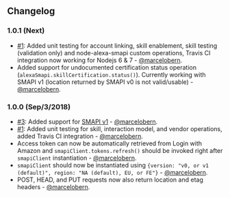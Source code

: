 ## Changelog

### 1.0.1 (Next)

* [#1](https://github.com/tejashah88/node-alexa-smapi/issues/1): Added unit testing for account linking, skill enablement, skill testing (validation only) and node-alexa-smapi custom operations, Travis CI integration now working for Nodejs 6 & 7 - [@marcelobern](https://github.com/marcelobern).
* Added support for undocumented certification status operation (`alexaSmapi.skillCertification.status()`). Currently working with SMAPI v1 (location returned by SMAPI v0 is not valid/usable) - [@marcelobern](https://github.com/marcelobern).

### 1.0.0 (Sep/3/2018)

* [#3](https://github.com/tejashah88/node-alexa-smapi/issues/3): Added support for [SMAPI v1](https://developer.amazon.com/docs/smapi/smapi-migration.html) - [@marcelobern](https://github.com/marcelobern).
* [#1](https://github.com/tejashah88/node-alexa-smapi/issues/1): Added unit testing for skill, interaction model, and vendor operations, added Travis CI integration - [@marcelobern](https://github.com/marcelobern).
* Access token can now be automatically retrieved from Login with Amazon and `smapiClient.tokens.refresh()` should be invoked right after `smapiClient` instantiation - [@marcelobern](https://github.com/marcelobern).
* `smapiClient` should now be instantiated using `{version: "v0, or v1 (default)", region: "NA (default), EU, or FE"}` - [@marcelobern](https://github.com/marcelobern).
* POST, HEAD, and PUT requests now also return location and etag headers - [@marcelobern](https://github.com/marcelobern).

